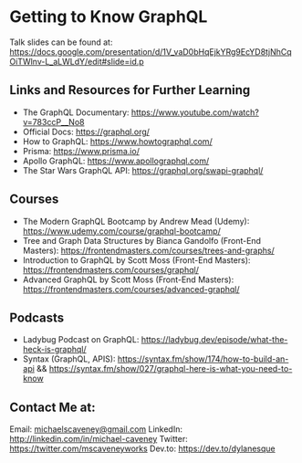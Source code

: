# Getting to Know GraphQL

Talk slides can be found at: https://docs.google.com/presentation/d/1V_vaD0bHqEjkYRg9EcYD8tjNhCqOiTWlnv-L_aLWLdY/edit#slide=id.p

## Links and Resources for Further Learning

+ The GraphQL Documentary: https://www.youtube.com/watch?v=783ccP__No8
+ Official Docs: https://graphql.org/
+ How to GraphQL: https://www.howtographql.com/
+ Prisma: https://www.prisma.io/
+ Apollo GraphQL: https://www.apollographql.com/
+ The Star Wars GraphQL API: https://graphql.org/swapi-graphql/

## Courses

+ The Modern GraphQL Bootcamp by Andrew Mead (Udemy): https://www.udemy.com/course/graphql-bootcamp/
+ Tree and Graph Data Structures by Bianca Gandolfo (Front-End Masters): https://frontendmasters.com/courses/trees-and-graphs/
+ Introduction to GraphQL by Scott Moss (Front-End Masters): https://frontendmasters.com/courses/graphql/
+ Advanced GraphQL by Scott Moss (Front-End Masters): https://frontendmasters.com/courses/advanced-graphql/

## Podcasts

+ Ladybug Podcast on GraphQL: https://ladybug.dev/episode/what-the-heck-is-graphql/
+ Syntax (GraphQL, APIS): https://syntax.fm/show/174/how-to-build-an-api && https://syntax.fm/show/027/graphql-here-is-what-you-need-to-know

## Contact Me at: 

Email: michaelscaveney@gmail.com
LinkedIn: http://linkedin.com/in/michael-caveney
Twitter: https://twitter.com/mscaveneyworks
Dev.to: https://dev.to/dylanesque





